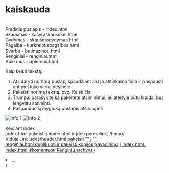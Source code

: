# kaiskauda
<br>
Pradinis puslapis - index.html
<br>
Skausmas - kasyraskausmas.html
<br>
Gydymas - skausmogydymas.html
<br>
Pagalba - kurkreiptispagalbos.html
<br>
Svarbu - butinazinoti.html
<br>
Renginiai - renginiai.html
<br>
Apie mus - apiemus.html
<br>

Kaip keisti tekstą:

1. Atsidaryti noritmą puslapį spaudžiant ant jo atitinkamo failo ir paspausti ant pieštuko viršuj dešinėje
2. Pakeisti norimą tekstą. pvz. <nekeisti> Keisti čia </nekeisti> 
3. Trumpai parašykite ką pakeitėte atsiminimui, jei ateityje būtų klaida, bus lengviau atsiminti.
4. Paspaudus šį mygtuką puslapis atsinaujins

![Info 1](https://github.com/Miauwi/kaiskauda/blob/gh-pages/img/info1.jpg)
![Info 2](https://github.com/Miauwi/kaiskauda/blob/gh-pages/img/info2.jpg)


Keičiant index
<br>
Index.html pakeisti į home.html ir įdėti permalink: /home/
<br>
Viduje _includes/header.html pakeisti  "<a href="{{ site.baseurl }}/">" į  "<a href="{{ site.baseurl }}/home">"
<br>
renginiai.html duplikuoti ir pakeisti kopijos pavadinimą į index.html. index.html iškomentuoti Renginių archyvą (<li class="nav-tab">... </li> )
